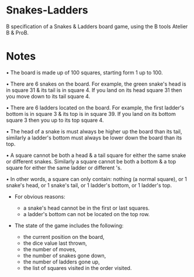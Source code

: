 # Snakes-Ladders
B specification of a Snakes &amp; Ladders board game, using  the B tools Atelier B &amp; ProB. 

# Notes

• The board is made up of 100 squares, starting form 1 up to 100. 

• There are 6 snakes on the board. For example, the green snake's head is in square 31 & its 
tail is in square 4. If you land on its head square 31 then you move down to its tail square 4. 

• There are 6 ladders located on the board. For example, the first ladder's bottom is in square 3 
& its top is in square 39. If you land on its bottom square 3 then you up to its top square 4. 

• The head of a snake is must always be higher up the board than its tail, similarly a ladder's 
bottom must always be lower down the board than its top.

• A square cannot be both a head & a tail square for either the same snake or different snakes. 
Similarly a square cannot be both a bottom & a top square for either the same ladder or 
different 's. 

• In other words, a square can only contain: nothing (a normal square), or 1 snake's head, or 1 
snake's tail, or 1 ladder's bottom, or 1 ladder's top. 

- For obvious reasons: 
  - a snake's head cannot be in the first or last squares.
  - a ladder's bottom can not be located on the top row.


  
- The state of the game includes the following:
  - the current position on the board, 
  - the dice value last thrown,
  - the number of moves, 
  - the number of snakes gone down,
  - the number of ladders gone up,
  - the list of squares visited in the order visited.
  
